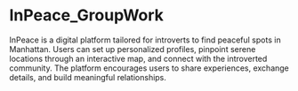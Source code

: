 # InPeace_GroupWork
InPeace is a digital platform tailored for introverts to find peaceful spots in Manhattan. Users can set up personalized profiles, pinpoint serene locations through an interactive map, and connect with the introverted community. The platform encourages users to share experiences, exchange details, and build meaningful relationships.
